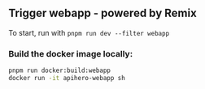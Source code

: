 ## Trigger webapp - powered by Remix

To start, run with `pnpm run dev --filter webapp`

### Build the docker image locally:

```sh
pnpm run docker:build:webapp
docker run -it apihero-webapp sh
```
